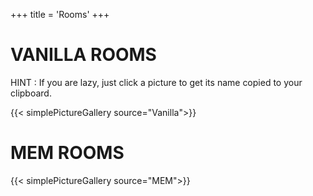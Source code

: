 +++
title = 'Rooms'
+++

# VANILLA ROOMS

HINT : If you are lazy, just click a picture to get its name copied to your clipboard.

{{< simplePictureGallery source="Vanilla">}}

# MEM ROOMS

{{< simplePictureGallery source="MEM">}}